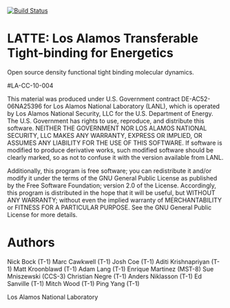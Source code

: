 
[![Build Status](https://travis-ci.org/lanl/LATTE.svg?branch=master)](https://travis-ci.org/lanl/LATTE)


# LATTE: Los Alamos Transferable Tight-binding for Energetics

Open source density functional tight binding molecular dynamics.

#LA-CC-10-004

This material was produced under U.S. Government contract DE-AC52-06NA25396 for Los Alamos National Laboratory (LANL), which is operated by Los Alamos National Security, LLC for the U.S. Department of Energy. The U.S. Government has rights to use, reproduce, and distribute this software.  NEITHER THE GOVERNMENT NOR LOS ALAMOS NATIONAL SECURITY, LLC MAKES ANY WARRANTY, EXPRESS OR IMPLIED, OR ASSUMES ANY LIABILITY FOR THE USE OF THIS SOFTWARE.  If software is modified to produce derivative works, such modified software should be clearly marked, so as not to confuse it with the version available from LANL.                                    

Additionally, this program is free software; you can redistribute it and/or modify it under the terms of the GNU General Public License as published by the Free Software Foundation; version 2.0 of the License. Accordingly, this program is distributed in the hope that it will be useful, but WITHOUT ANY WARRANTY; without even the implied warranty of MERCHANTABILITY or FITNESS FOR A PARTICULAR PURPOSE. See the GNU General Public License for more details.  

# Authors

Nick Bock (T-1)
Marc Cawkwell (T-1)
Josh Coe (T-1)
Aditi Krishnapriyan (T-1)
Matt Kroonblawd (T-1)
Adam Lang (T-1)
Enrique Martinez (MST-8)
Sue Mniszewski (CCS-3)
Christian Negre (T-1)
Anders Niklasson (T-1)
Ed Sanville (T-1)
Mitch Wood (T-1)
Ping Yang (T-1)

Los Alamos National Laboratory
